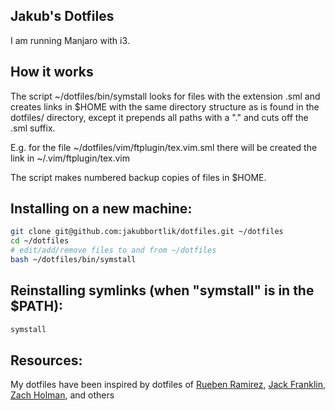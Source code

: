 Jakub's Dotfiles
----------------

I am running Manjaro with i3.

How it works
------------
The script ~/dotfiles/bin/symstall looks for files with the extension .sml
and creates links in $HOME with the same directory structure as is found in the
dotfiles/ directory, except it prepends all paths with a "." and cuts off the
.sml suffix.

E.g. for the file ~/dotfiles/vim/ftplugin/tex.vim.sml there will be
created the link in ~/.vim/ftplugin/tex.vim

The script makes numbered backup copies of files in $HOME.

Installing on a new machine:
----------------------------

```bash
git clone git@github.com:jakubbortlik/dotfiles.git ~/dotfiles
cd ~/dotfiles
# edit/add/remove files to and from ~/dotfiles
bash ~/dotfiles/bin/symstall
```

Reinstalling symlinks (when "symstall" is in the $PATH):
--------------------------------------------------------

```bash
symstall
```

Resources:
----------

My dotfiles have been inspired by dotfiles of [Rueben
Ramirez](https://github.com/ruebenramirez/.dotfiles), [Jack
Franklin](https://github.com/jackfranklin/dotfiles), [Zach
Holman](https://github.com/holman/dotfiles), and others
